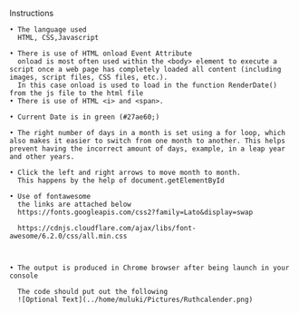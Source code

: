 Instructions

    • The language used
      HTML, CSS,Javascript 
    
    • There is use of HTML onload Event Attribute
      onload is most often used within the <body> element to execute a script once a web page has completely loaded all content (including images, script files, CSS files, etc.). 
      In this case onload is used to load in the function RenderDate() from the js file to the html file
    • There is use of HTML <i> and <span>.
 
    • Current Date is in green (#27ae60;)
      
    • The right number of days in a month is set using a for loop, which also makes it easier to switch from one month to another. This helps prevent having the incorrect amount of days, example, in a leap year and other years.
      
    • Click the left and right arrows to move month to month.
      This happens by the help of document.getElementById
      
    • Use of fontawesome
      the links are attached below
      https://fonts.googleapis.com/css2?family=Lato&display=swap

      https://cdnjs.cloudflare.com/ajax/libs/font-awesome/6.2.0/css/all.min.css


      
    • The output is produced in Chrome browser after being launch in your console 

      The code should put out the following 
      ![Optional Text](../home/muluki/Pictures/Ruthcalender.png)



